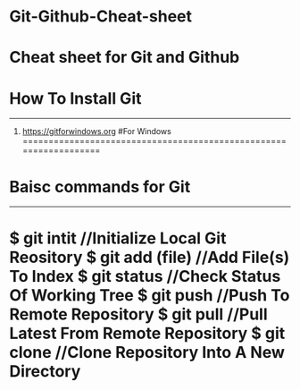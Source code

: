 # Git-Github-Cheat-sheet
Cheat sheet for Git and Github
==================================================================
# How To Install Git
------------------------------------------------------------------
1. https://gitforwindows.org           #For Windows
==================================================================
# Baisc commands for Git
------------------------------------------------------------------
$ git intit            //Initialize Local Git Reository
$ git add (file)       //Add File(s) To Index
$ git status           //Check Status Of Working Tree
$ git push             //Push To Remote Repository
$ git pull             //Pull Latest From Remote Repository
$ git clone            //Clone Repository Into A New Directory
====================================================================





